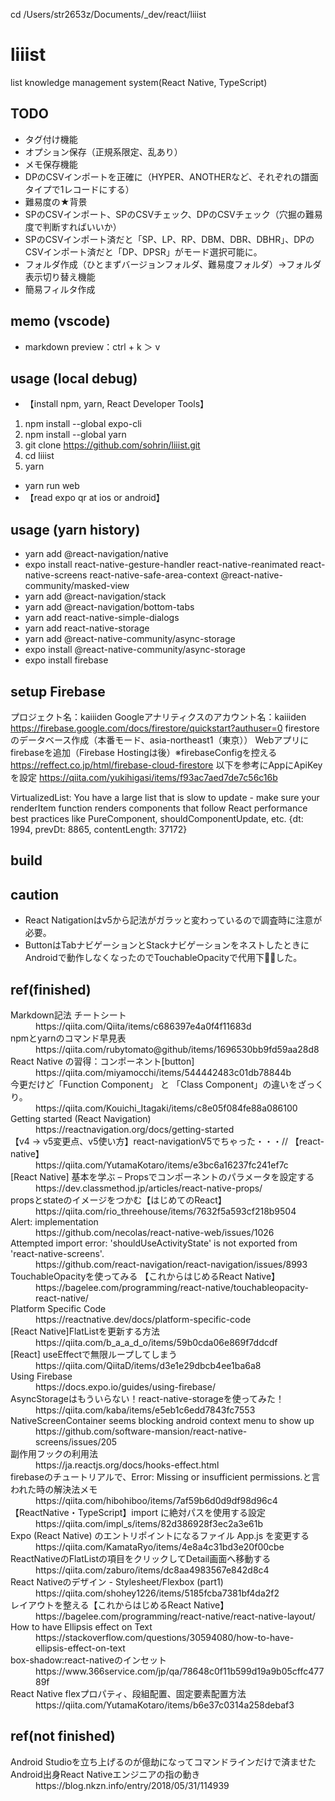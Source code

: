 cd /Users/str2653z/Documents/_dev/react/liiist

# liiist
list knowledge management system(React Native, TypeScript)

## TODO
* タグ付け機能
* オプション保存（正規系限定、乱あり）
* メモ保存機能
* DPのCSVインポートを正確に（HYPER、ANOTHERなど、それぞれの譜面タイプで1レコードにする）
* 難易度の★背景
* SPのCSVインポート、SPのCSVチェック、DPのCSVチェック（穴掘の難易度で判断すればいいか）
* SPのCSVインポート済だと「SP、LP、RP、DBM、DBR、DBHR」、DPのCSVインポート済だと「DP、DPSR」がモード選択可能に。
* フォルダ作成（ひとまずバージョンフォルダ、難易度フォルダ）→フォルダ表示切り替え機能
* 簡易フィルタ作成

## memo (vscode)
* markdown preview：ctrl + k ＞ v

## usage (local debug)
* 【install npm, yarn, React Developer Tools】
1. npm install --global expo-cli
2. npm install --global yarn
3. git clone https://github.com/sohrin/liiist.git
4. cd liiist
5. yarn
* yarn run web
* 【read expo qr at ios or android】 

## usage (yarn history)
* yarn add @react-navigation/native
* expo install react-native-gesture-handler react-native-reanimated react-native-screens react-native-safe-area-context @react-native-community/masked-view
* yarn add @react-navigation/stack
* yarn add @react-navigation/bottom-tabs
* yarn add react-native-simple-dialogs
* yarn add react-native-storage
* yarn add @react-native-community/async-storage
* expo install @react-native-community/async-storage
* expo install firebase



## setup Firebase
プロジェクト名：kaiiiden
Googleアナリティクスのアカウント名：kaiiiden
https://firebase.google.com/docs/firestore/quickstart?authuser=0
firestoreのデータベース作成（本番モード、asia-northeast1（東京））
Webアプリにfirebaseを追加（Firebase Hostingは後）※firebaseConfigを控える
https://reffect.co.jp/html/firebase-cloud-firestore
以下を参考にAppにApiKeyを設定
https://qiita.com/yukihigasi/items/f93ac7aed7de7c56c16b






VirtualizedList: You have a large list that is slow to update - make sure your renderItem function renders components that follow React performance best practices like PureComponent, shouldComponentUpdate, etc. {dt: 1994, prevDt: 8865, contentLength: 37172}





## build

## caution
* React Natigationはv5から記法がガラッと変わっているので調査時に注意が必要。
* ButtonはTabナビゲーションとStackナビゲーションをネストしたときにAndroidで動作しなくなったのでTouchableOpacityで代用下した。

## ref(finished)
<dl>
<dt>Markdown記法 チートシート</dt>
<dd>https://qiita.com/Qiita/items/c686397e4a0f4f11683d</dd>
<dt>npmとyarnのコマンド早見表</dt>
<dd>https://qiita.com/rubytomato@github/items/1696530bb9fd59aa28d8</dd>
<dt>React Native の習得：コンポーネント[button]</dt>
<dd>https://qiita.com/miyamocchi/items/544442483c01db78844b</dd>
<dt>今更だけど「Function Component」 と 「Class Component」の違いをざっくり。</dt>
<dd>https://qiita.com/Kouichi_Itagaki/items/c8e05f084fe88a086100</dd>
<dt>Getting started (React Navigation)</dt>
<dd>https://reactnavigation.org/docs/getting-started</dd>
<dt>【v4 -> v5変更点、v5使い方】react-navigationV5でちゃった・・・// 【react-native】</dt>
<dd>https://qiita.com/YutamaKotaro/items/e3bc6a16237fc241ef7c</dd>
<dt>[React Native] 基本を学ぶ – Propsでコンポーネントのパラメータを設定する</dt>
<dd>https://dev.classmethod.jp/articles/react-native-props/</dd>
<dt>propsとstateのイメージをつかむ【はじめてのReact】</dt>
<dd>https://qiita.com/rio_threehouse/items/7632f5a593cf218b9504</dd>
<dt>Alert: implementation</dt>
<dd>https://github.com/necolas/react-native-web/issues/1026</dd>
<dt>Attempted import error: 'shouldUseActivityState' is not exported from 'react-native-screens'. </dt>
<dd>https://github.com/react-navigation/react-navigation/issues/8993</dd>
<dt>TouchableOpacityを使ってみる 【これからはじめるReact Native】</dt>
<dd>https://bagelee.com/programming/react-native/touchableopacity-react-native/</dd>
<dt>Platform Specific Code</dt>
<dd>https://reactnative.dev/docs/platform-specific-code</dd>
<dt>[React Native]FlatListを更新する方法</dt>
<dd>https://qiita.com/b_a_a_d_o/items/59b0cda06e869f7ddcdf</dd>
<dt>[React] useEffectで無限ループしてしまう</dt>
<dd>https://qiita.com/QiitaD/items/d3e1e29dbcb4ee1ba6a8</dd>
<dt>Using Firebase</dt>
<dd>https://docs.expo.io/guides/using-firebase/</dd>
<dt>AsyncStorageはもういらない！react-native-storageを使ってみた！</dt>
<dd>https://qiita.com/kaba/items/e5eb1c6edd7843fc7553</dd>
<dt>NativeScreenContainer seems blocking android context menu to show up</dt>
<dd>https://github.com/software-mansion/react-native-screens/issues/205</dd>
<dt>副作用フックの利用法</dt>
<dd>https://ja.reactjs.org/docs/hooks-effect.html</dd>
<dt>firebaseのチュートリアルで、Error: Missing or insufficient permissions.と言われた時の解決法メモ</dt>
<dd>https://qiita.com/hibohiboo/items/7af59b6d0d9df98d96c4</dd>
<dt>【ReactNative・TypeScript】import に絶対パスを使用する設定</dt>
<dd>https://qiita.com/impl_s/items/82d386928f3ec2a3e61b</dd>
<dt>Expo (React Native) のエントリポイントになるファイル App.js を変更する</dt>
<dd>https://qiita.com/KamataRyo/items/4e8a4c31bd3e20f00cbe</dd>
<dt>ReactNativeのFlatListの項目をクリックしてDetail画面へ移動する</dt>
<dd>https://qiita.com/zaburo/items/dc8aa4983567e842d8c4</dd>
<dt>React Nativeのデザイン - Stylesheet/Flexbox (part1)</dt>
<dd>https://qiita.com/shohey1226/items/5185fcba7381bf4da2f2</dd>
<dt>レイアウトを整える【これからはじめるReact Native】</dt>
<dd>https://bagelee.com/programming/react-native/react-native-layout/</dd>
<dt>How to have Ellipsis effect on Text</dt>
<dd>https://stackoverflow.com/questions/30594080/how-to-have-ellipsis-effect-on-text</dd>
<dt>box-shadow:react-nativeのインセット</dt>
<dd>https://www.366service.com/jp/qa/78648c0f11b599d19a9b05cffc47789f</dd>
<dt></dt>
<dd></dd>
<dt></dt>
<dd></dd>
<dt></dt>
<dd></dd>

<dt>React Native flexプロパティ、段組配置、固定要素配置方法</dt>
<dd>https://qiita.com/YutamaKotaro/items/b6e37c0314a258debaf3</dd>
<dt></dt>
<dd></dd>
<dt></dt>
<dd></dd>
<dt></dt>
<dd></dd>
</dl>

## ref(not finished)
<dl>
<dt>Android Studioを立ち上げるのが億劫になってコマンドラインだけで済ませたAndroid出身React Nativeエンジニアの指の動き</dt>
<dd>https://blog.nkzn.info/entry/2018/05/31/114939</dd>
<dt></dt>
<dd></dd>
<dt></dt>
<dd></dd>
<dt></dt>
<dd></dd>
<dt></dt>
<dd></dd>
<dt></dt>
<dd></dd>
<dt></dt>
<dd></dd>
<dt></dt>
<dd></dd>
</dl>